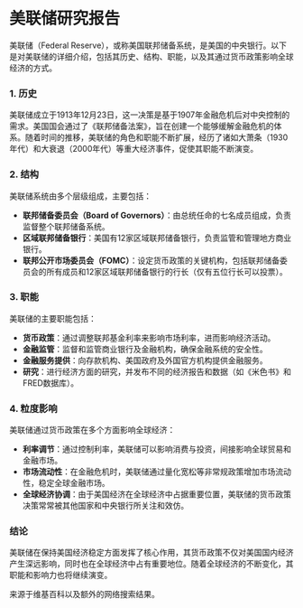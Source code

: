 # 美联储研究报告

美联储（Federal Reserve），或称美国联邦储备系统，是美国的中央银行。以下是对美联储的详细介绍，包括其历史、结构、职能，以及其通过货币政策影响全球经济的方式。

### 1. 历史
美联储成立于1913年12月23日，这一决策是基于1907年金融危机后对中央控制的需求。美国国会通过了《联邦储备法案》，旨在创建一个能够缓解金融危机的体系。随着时间的推移，美联储的角色和职能不断扩展，经历了诸如大萧条（1930年代）和大衰退（2000年代）等重大经济事件，促使其职能不断演变。

### 2. 结构
美联储系统由多个层级组成，主要包括：
- **联邦储备委员会（Board of Governors）**：由总统任命的七名成员组成，负责监督整个联邦储备系统。
- **区域联邦储备银行**：美国有12家区域联邦储备银行，负责监管和管理地方商业银行。
- **联邦公开市场委员会（FOMC）**：设定货币政策的关键机构，包括联邦储备委员会的所有成员和12家区域联邦储备银行的行长（仅有五位行长可以投票）。

### 3. 职能
美联储的主要职能包括：
- **货币政策**：通过调整联邦基金利率来影响市场利率，进而影响经济活动。
- **金融监管**：监督和监管商业银行及金融机构，确保金融系统的安全性。
- **金融服务提供**：向存款机构、美国政府及外国官方机构提供金融服务。
- **研究**：进行经济方面的研究，并发布不同的经济报告和数据（如《米色书》和FRED数据库）。

### 4. 粒度影响
美联储通过货币政策在多个方面影响全球经济：
- **利率调节**：通过控制利率，美联储可以影响消费与投资，间接影响全球贸易和金融市场。
- **市场流动性**：在金融危机时，美联储通过量化宽松等非常规政策增加市场流动性，稳定全球金融市场。
- **全球经济协调**：由于美国经济在全球经济中占据重要位置，美联储的货币政策决策常常被其他国家和中央银行所关注和效仿。

### 结论
美联储在保持美国经济稳定方面发挥了核心作用，其货币政策不仅对美国国内经济产生深远影响，同时也在全球经济中占有重要地位。随着全球经济的不断变化，其职能和影响力也将继续演变。

来源于维基百科以及额外的网络搜索结果。